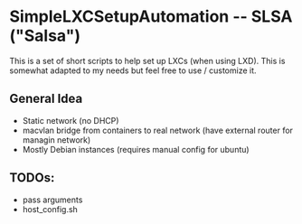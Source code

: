 # SimpleLXCSetupAutomation -- SLSA ("Salsa")

This is a set of short scripts to help set up LXCs (when using LXD).
This is somewhat adapted to my needs but feel free to use / customize it.  

## General Idea

* Static network (no DHCP)
* macvlan bridge from containers to real network (have external router for managin network)
* Mostly Debian instances (requires manual config for ubuntu)

## TODOs:
* pass arguments
* host_config.sh
